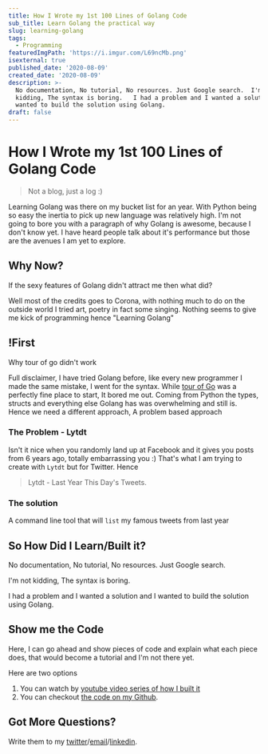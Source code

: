 ```yaml
---
title: How I Wrote my 1st 100 Lines of Golang Code
sub_title: Learn Golang the practical way
slug: learning-golang
tags:
  - Programming
featuredImgPath: 'https://i.imgur.com/L69ncMb.png'
isexternal: true
published_date: '2020-08-09'
created_date: '2020-08-09'
description: >-
  No documentation, No tutorial, No resources. Just Google search.  I'm not
  kidding, The syntax is boring.   I had a problem and I wanted a solution and I
  wanted to build the solution using Golang.
draft: false
---
```

# How I Wrote my 1st 100 Lines of Golang Code

> Not a blog, just a log :)

Learning Golang was there on my bucket list for an year. With Python being so easy the inertia to pick up new language was relatively high. I'm not going to bore you with a paragraph of why Golang is awesome, because I don't know yet. I have heard people talk about it's performance but those are the avenues I am yet to explore.

## Why Now?

If the sexy features of Golang didn't attract me then what did?

Well most of the credits goes to Corona, with nothing much to do on the outside world I tried art, poetry in fact some singing. Nothing seems to give me kick of programming hence "Learning Golang"

## !First

Why tour of go didn't work

Full disclaimer, I have tried Golang before, like every new programmer I made the same mistake, I went for the syntax. While [tour of Go](https://tour.golang.org/welcome/1) was a perfectly fine place to start, It bored me out. Coming from Python the types, structs and everything else Golang has was overwhelming and still is. Hence we need a different approach, A problem based approach

### The Problem - Lytdt

Isn't it nice when you randomly land up at Facebook and it gives you posts from 6 years ago, totally embarrassing you :) That's what I am trying to create with `Lytdt` but for Twitter. Hence

> Lytdt - Last Year This Day's Tweets.

### The solution

A command line tool that will `list` my famous tweets from last year

## So How Did I Learn/Built it?

No documentation, No tutorial, No resources. Just Google search.

I'm not kidding, The syntax is boring. 

I had a problem and I wanted a solution and I wanted to build the solution using Golang.

## Show me the Code

Here, I can go ahead and show pieces of code and explain what each piece does, that would become a tutorial and I'm not there yet.

Here are two options

1. You can watch by [youtube video series of how I built it](https://www.youtube.com/playlist?list=PLHpvbSJcZRZa6fE9ebFDB2Dsn9mj4iUEI)
2. You can checkout [the code on my Github](https://github.com/bhavaniravi/lytdt).

## Got More Questions?

Write them to my [twitter](https://twitter.com/geeky_bhavani)/[email](bhava0895@gmail.com)/[linkedin](https://linkedin.com/in/bhavanir).
